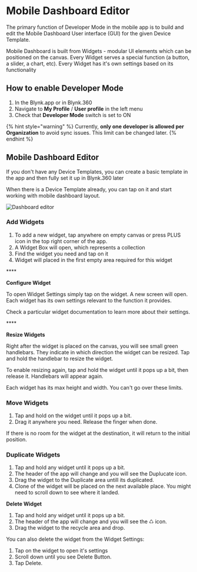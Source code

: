 # Mobile Dashboard Editor

The primary function of Developer Mode in the mobile app is to build and edit the Mobile Dashboard User interface \(GUI\) for the given Device Template.

Mobile Dashboard is built from Widgets - modular UI elements which can be positioned on the canvas. Every Widget serves a special function \(a button, a slider, a chart, etc\). Every Widget has it's own settings based on its functionality

## **How to enable Developer Mode**

1. In the Blynk.app or in Blynk.360
2. Navigate to **My Profile** / **User profile** in the left menu
3. Check that **Developer Mode** switch is set to ON

{% hint style="warning" %}
Currently, **only one developer is allowed per Organization** to avoid sync issues. This limit can be changed later.
{% endhint %}

## Mobile Dashboard Editor

If you don't have any Device Templates, you can create a basic template in the app and then fully set it up in Blynk.360 later

When there is a Device Template already, you can tap on it and start working with mobile dashboard layout.

![Dashboard editor](https://user-images.githubusercontent.com/72790181/119659720-1cc3ba00-be37-11eb-9332-0f4b7359a757.png)

### **Add Widgets**

1. To add a new widget, tap anywhere on empty canvas or press PLUS icon in the top right corner of the app.
2. A Widget Box will open, which represents a collection
3. Find the widget you need and tap on it
4. Widget will placed in the first empty area required for this widget

\*\*\*\*

**Configure Widget**

To open Widget Settings simply tap on the widget. A new screen will open. Each widget has its own settings relevant to the function it provides.

Check a particular widget documentation to learn more about their settings.

\*\*\*\*

**Resize Widgets**

Right after the widget is placed on the canvas, you will see small green handlebars. They indicate in which direction the widget can be resized. Tap and hold the handlebar to resize the widget.

To enable resizing again, tap and hold the widget until it pops up a bit, then release it. Handlebars will appear again.

Each widget has its max height and width. You can't go over these limits.

### Move Widgets

1. Tap and hold on the widget until it pops up a bit. 
2. Drag it anywhere you need. Release the finger when done.

If there is no room for the widget at the destination, it will return to the initial position.

### Duplicate Widgets

1. Tap and hold any widget until it pops up a bit. 
2. The header of the app will change and you will see the Duplucate icon. 
3. Drag the widget to the Duplicate area untill its duplicated. 
4. Clone of the widget will be placed on the next available place. You might need to scroll down to see where it landed.

**Delete Widget**

1. Tap and hold any widget until it pops up a bit. 
2. The header of the app will change and you will see the ♺ icon. 
3. Drag the widget to the recycle area and drop.  

You can also delete the widget from the Widget Settings:

1. Tap on the widget to open it's settings
2. Scroll down until you see Delete Button.
3. Tap Delete.

